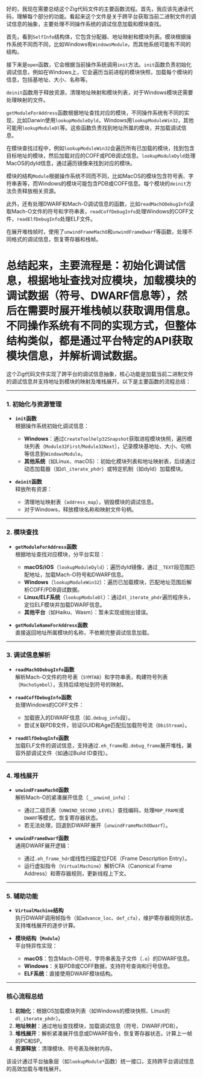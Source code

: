 好的，我现在需要总结这个Zig代码文件的主要函数流程。首先，我应该先通读代码，理解每个部分的功能。看起来这个文件是关于跨平台获取当前二进制文件的调试信息的抽象，主要处理不同操作系统的调试信息加载和模块查找。

首先，看到`SelfInfo`结构体，它包含分配器、地址映射和模块列表。模块根据操作系统不同而不同，比如Windows有`WindowsModule`，而其他系统可能有不同的结构。

接下来是`open`函数，它会根据当前操作系统调用`init`方法。`init`函数负责初始化调试信息，例如在Windows上，它会遍历当前进程的模块快照，加载每个模块的信息，包括基地址、大小、名称等。

`deinit`函数用于释放资源，清理地址映射和模块列表，对于Windows模块还需要处理映射的文件。

`getModuleForAddress`函数根据地址查找对应的模块，不同操作系统有不同的实现，比如Darwin使用`lookupModuleDyld`，Windows用`lookupModuleWin32`，其他可能用`lookupModuleDl`等。这些函数负责找到地址所属的模块，并加载调试信息。

在模块查找过程中，例如`lookupModuleWin32`会遍历所有已加载的模块，找到包含目标地址的模块，然后加载对应的COFF或PDB调试信息。`lookupModuleDyld`处理MacOS的dyld信息，通过遍历镜像来找到对应的模块。

模块的结构`Module`根据操作系统不同而不同，比如MacOS的模块包含符号表、字符串表等，而Windows的模块可能包含PDB或COFF信息。每个模块的`deinit`方法负责释放相关资源。

此外，还有处理DWARF和Mach-O调试信息的函数，比如`readMachODebugInfo`读取Mach-O文件的符号和字符串表，`readCoffDebugInfo`处理Windows的COFF文件，`readElfDebugInfo`处理ELF文件。

在展开堆栈帧时，使用了`unwindFrameMachO`和`unwindFrameDwarf`等函数，处理不同格式的调试信息，恢复寄存器和栈帧。

总结起来，主要流程是：初始化调试信息，根据地址查找对应模块，加载模块的调试数据（符号、DWARF信息等），然后在需要时展开堆栈帧以获取调用信息。不同操作系统有不同的实现方式，但整体结构类似，都是通过平台特定的API获取模块信息，并解析调试数据。
================================================
这个Zig代码文件实现了跨平台的调试信息抽象，核心功能是加载当前二进制文件的调试信息并支持地址到模块的映射及堆栈展开。以下是主要函数的流程总结：

---

### **1. 初始化与资源管理**
- **`init`函数**  
  根据操作系统初始化调试信息：  
  - **Windows**：通过`CreateToolhelp32Snapshot`获取进程模块快照，遍历模块列表（`Module32First`/`Module32Next`），记录模块基地址、大小、句柄等信息到`WindowsModule`。  
  - **其他系统**（如Linux、macOS）：初始化模块列表和地址映射表，后续通过动态加载器（如`dl_iterate_phdr`）或特定机制（如dyld）加载模块。

- **`deinit`函数**  
  释放所有资源：  
  - 清理地址映射表（`address_map`），销毁模块的调试信息。  
  - 对于Windows，释放模块名称和映射文件句柄。

---

### **2. 模块查找**
- **`getModuleForAddress`函数**  
  根据地址查找对应模块，分平台实现：  
  - **macOS/iOS**（`lookupModuleDyld`）：遍历dyld镜像，通过`__TEXT`段范围匹配地址，加载Mach-O符号和DWARF信息。  
  - **Windows**（`lookupModuleWin32`）：遍历已加载模块，匹配地址范围后解析COFF/PDB调试数据。  
  - **Linux/ELF系统**（`lookupModuleDl`）：通过`dl_iterate_phdr`遍历程序头，定位ELF模块并加载DWARF信息。  
  - **其他平台**（如Haiku、Wasm）：暂未实现或抛出错误。

- **`getModuleNameForAddress`函数**  
  直接返回地址所属模块的名称，不依赖完整调试信息加载。

---

### **3. 调试信息解析**
- **`readMachODebugInfo`函数**  
  解析Mach-O文件的符号表（`SYMTAB`）和字符串表，构建符号列表（`MachoSymbol`），支持后续地址到符号的映射。

- **`readCoffDebugInfo`函数**  
  处理Windows的COFF文件：  
  - 加载嵌入的DWARF信息（如`.debug_info`段）。  
  - 尝试关联PDB文件，验证GUID和Age匹配后加载符号流（`DbiStream`）。

- **`readElfDebugInfo`函数**  
  加载ELF文件的调试信息，支持通过`.eh_frame`和`.debug_frame`展开堆栈，兼容外部调试文件（如通过Build ID查找）。

---

### **4. 堆栈展开**
- **`unwindFrameMachO`函数**  
  解析Mach-O的紧凑展开信息（`__unwind_info`）：  
  - 通过二级页表（`UNWIND_SECOND_LEVEL`）查找编码，处理`RBP_FRAME`或`DWARF`等模式，恢复寄存器状态。  
  - 若无法处理，回退到DWARF展开（`unwindFrameMachODwarf`）。

- **`unwindFrameDwarf`函数**  
  通用DWARF展开逻辑：  
  - 通过`.eh_frame_hdr`或线性扫描定位FDE（Frame Description Entry）。  
  - 运行虚拟指令（`VirtualMachine`）解析CFA（Canonical Frame Address）和寄存器规则，更新线程上下文。

---

### **5. 辅助功能**
- **`VirtualMachine`结构**  
  执行DWARF调用帧指令（如`advance_loc`、`def_cfa`），维护寄存器规则状态，支持堆栈展开的逐步计算。

- **模块结构（`Module`）**  
  平台特异性实现：  
  - **macOS**：包含Mach-O符号、字符串表及子文件（`.o`）的DWARF信息。  
  - **Windows**：关联PDB或COFF数据，支持符号查询和行号信息。  
  - **ELF系统**：直接使用DWARF模块结构。

---

### **核心流程总结**
1. **初始化**：根据OS加载模块列表（如Windows的模块快照、Linux的`dl_iterate_phdr`）。  
2. **地址映射**：通过地址查找模块，加载调试信息（符号、DWARF/PDB）。  
3. **堆栈展开**：解析紧凑展开信息或DWARF指令，恢复寄存器状态，计算上一帧的PC和SP。  
4. **资源释放**：清理模块、符号表及映射内存。

该设计通过平台抽象层（如`lookupModule*`函数）统一接口，支持跨平台调试信息的高效加载与堆栈展开。